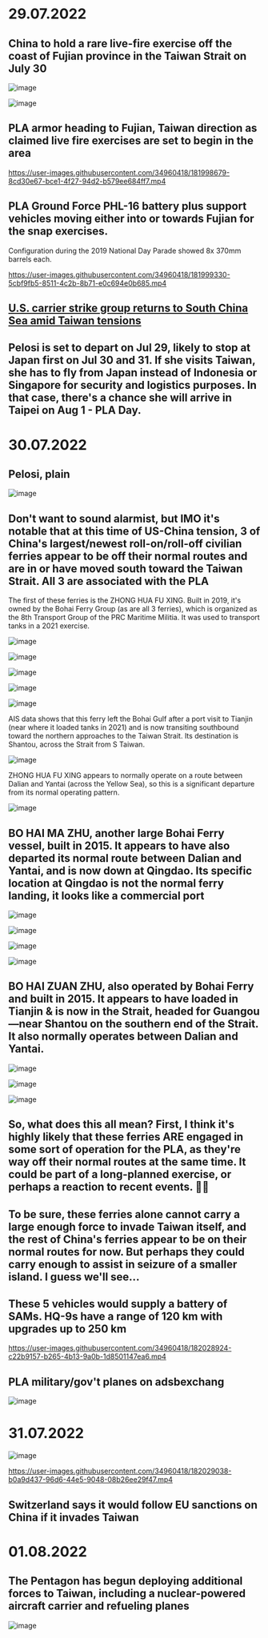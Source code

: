 # 29.07.2022

## China to hold a rare live-fire exercise off the coast of Fujian province in the Taiwan Strait on July 30

![image](https://user-images.githubusercontent.com/34960418/181998320-7f600313-78f1-4383-87b4-fb5d237db4f5.png)

![image](https://user-images.githubusercontent.com/34960418/181998365-aac0a1b7-2724-4379-8669-e67c037ee2ed.png)


## PLA armor heading to Fujian, Taiwan direction as claimed live fire exercises are set to begin in the area

https://user-images.githubusercontent.com/34960418/181998679-8cd30e67-bce1-4f27-94d2-b579ee684ff7.mp4


## PLA Ground Force PHL-16 battery plus support vehicles moving either into or towards Fujian for the snap exercises. 

Configuration during the 2019 National Day Parade showed 8x 370mm barrels each.

https://user-images.githubusercontent.com/34960418/181999330-5cbf9fb5-8511-4c2b-8b71-e0c694e0b685.mp4


## [U.S. carrier strike group returns to South China Sea amid Taiwan tensions](https://www.reuters.com/world/asia-pacific/us-carrier-strike-group-returns-south-china-sea-amid-taiwan-tensions-2022-07-28/)


## Pelosi is set to depart on Jul 29, likely to stop at Japan first on Jul 30 and 31. If she visits Taiwan, she has to fly from Japan instead of Indonesia or Singapore for security and logistics purposes. In that case, there's a chance she will arrive in Taipei on Aug 1 - PLA Day.


# 30.07.2022

## Pelosi, plain

![image](https://user-images.githubusercontent.com/34960418/182000250-5209f50c-d214-4124-a360-746163c0161e.png)


## Don't want to sound alarmist, but IMO it's notable that at this time of US-China tension, 3 of China's largest/newest roll-on/roll-off civilian ferries appear to be off their normal routes and are in or have moved south toward the Taiwan Strait. All 3 are associated with the PLA

The first of these ferries is the ZHONG HUA FU XING. Built in 2019, it's owned by the Bohai Ferry Group (as are all 3 ferries), which is organized as the 8th Transport Group of the PRC Maritime Militia. It was used to transport tanks in a 2021 exercise.

![image](https://user-images.githubusercontent.com/34960418/182001156-257761e5-06ac-4735-b387-56dbebb0517d.png)

![image](https://user-images.githubusercontent.com/34960418/182001230-6c128213-aced-4621-8661-10738b74076b.png)

![image](https://user-images.githubusercontent.com/34960418/182001304-b4cc0e4d-4fa7-451b-a842-d49684852ba1.png)

![image](https://user-images.githubusercontent.com/34960418/182001351-519b0384-5827-42d9-852c-b299ac91c033.png)

![image](https://user-images.githubusercontent.com/34960418/182001402-6d35d502-bb80-4ce9-b9d6-b4fc837c1d1a.png)

AIS data shows that this ferry left the Bohai Gulf after a port visit to Tianjin (near where it loaded tanks in 2021) and is now transiting southbound toward the northern approaches to the Taiwan Strait. Its destination is Shantou, across the Strait from S Taiwan.

![image](https://user-images.githubusercontent.com/34960418/182001657-805f838f-c84c-42a6-919a-444cba385fd7.png)

ZHONG HUA FU XING appears to normally operate on a route between Dalian and Yantai (across the Yellow Sea), so this is a significant departure from its normal operating pattern.

![image](https://user-images.githubusercontent.com/34960418/182001671-ee3f3ded-a326-4a6a-8443-dd71aa1b6551.png)


## BO HAI MA ZHU, another large Bohai Ferry vessel, built in 2015. It appears to have also departed its normal route between Dalian and Yantai, and is now down at Qingdao. Its specific location at Qingdao is not the normal ferry landing, it looks like a commercial port

![image](https://user-images.githubusercontent.com/34960418/182001688-9b2cc019-e046-4e5c-8e52-d8573dd90f99.png)

![image](https://user-images.githubusercontent.com/34960418/182001690-859aa359-8be5-4152-b488-c95ac275e14e.png)

![image](https://user-images.githubusercontent.com/34960418/182001714-5a3e4357-708e-4257-85ce-51e1a1b8926e.png)

![image](https://user-images.githubusercontent.com/34960418/182001718-ef0914a2-565d-40ac-8c94-314ddb37f813.png)


## BO HAI ZUAN ZHU, also operated by Bohai Ferry and built in 2015. It appears to have loaded in Tianjin & is now in the Strait, headed for Guangou—near Shantou on the southern end of the Strait. It also normally operates between Dalian and Yantai.

![image](https://user-images.githubusercontent.com/34960418/182001728-6b6a6bcb-a264-4b2e-9f66-6e51845d1172.png)

![image](https://user-images.githubusercontent.com/34960418/182001733-8bcbadbd-d738-46b6-ba62-e273ba68ff3c.png)

![image](https://user-images.githubusercontent.com/34960418/182001738-ddf13b02-1e62-4d31-8ef6-bfcee0ef9f51.png)


## So, what does this all mean? First, I think it's highly likely that these ferries ARE engaged in some sort of operation for the PLA, as they're way off their normal routes at the same time. It could be part of a long-planned exercise, or perhaps a reaction to recent events. 🤷‍♂️


## To be sure, these ferries alone cannot carry a large enough force to invade Taiwan itself, and the rest of China's ferries appear to be on their normal routes for now. But perhaps they could carry enough to assist in seizure of a smaller island. I guess we'll see...


## These 5 vehicles would supply a battery of SAMs. HQ-9s have a range of 120 km with upgrades up to 250 km

https://user-images.githubusercontent.com/34960418/182028924-c22b9157-b265-4b13-9a0b-1d8501147ea6.mp4


## PLA military/gov't planes on adsbexchang

![image](https://user-images.githubusercontent.com/34960418/182028969-593c3348-6d0f-464f-9f00-ced5ea01cf85.png)


# 31.07.2022

![image](https://user-images.githubusercontent.com/34960418/182024843-3da33acf-3c2e-4617-8a4e-5e2d942f272b.png)

https://user-images.githubusercontent.com/34960418/182029038-b0a9d437-96d6-44e5-9048-08b26ee29f47.mp4


## Switzerland says it would follow EU sanctions on China if it invades Taiwan 


# 01.08.2022

## The Pentagon has begun deploying additional forces to Taiwan, including a nuclear-powered aircraft carrier and refueling planes

![image](https://user-images.githubusercontent.com/34960418/182228644-5f8168e6-1209-4366-a5a4-e2fb4fac4735.png)

